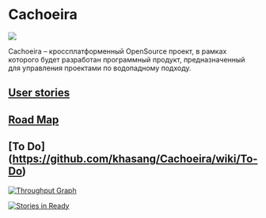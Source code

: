 # Cachoeira
<img src="https://cloud.githubusercontent.com/assets/13849790/9563385/7393c5da-4e82-11e5-951f-25788b0f1382.png" />

Cachoeira – кроссплатформенный OpenSource проект, в рамках которого будет разработан программный продукт, предназначенный для управления проектами по водопадному подходу.


## [User stories](https://github.com/khasang/Cachoeira/blob/master/User-stories.md)
## [Road Map](https://github.com/khasang/Cachoeira/blob/master/Road-map.md)
## [To Do] (https://github.com/khasang/Cachoeira/wiki/To-Do)

[![Throughput Graph](https://graphs.waffle.io/khasang/Cachoeira/throughput.svg)](https://waffle.io/khasang/Cachoeira/metrics)

[![Stories in Ready](https://badge.waffle.io/khasang/Cachoeira.png?label=ready&title=Ready)](https://waffle.io/khasang/Cachoeira)
